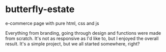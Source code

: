 # butterfly-estate
e-commerce page with pure html, css and js

Everything from branding, going through design and functions were made from scratch.
It's not as responsive as I'd like to, but I enjoyed the overall result.
It's a simple project, but we all started somewhere, right?
